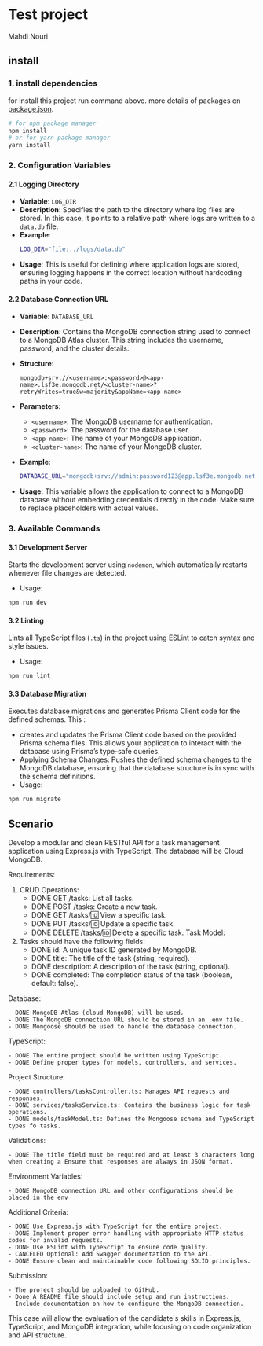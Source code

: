 # Test project
Mahdi Nouri

## install

### **1. install dependencies**

for install this project run command above.
more details of packages on [package.json](./package.json).

```bash
# for npm package manager
npm install
# or for yarn package manager
yarn install
```

### **2. Configuration Variables**

#### **2.1 Logging Directory**
   - **Variable**: `LOG_DIR`
   - **Description**: Specifies the path to the directory where log files are stored. In this case, it points to a relative path where logs are written to a `data.db` file.
   - **Example**:
     ```bash
     LOG_DIR="file:../logs/data.db"
     ```
   - **Usage**: This is useful for defining where application logs are stored, ensuring logging happens in the correct location without hardcoding paths in your code.

#### **2.2 Database Connection URL**
   - **Variable**: `DATABASE_URL`
   - **Description**: Contains the MongoDB connection string used to connect to a MongoDB Atlas cluster. This string includes the username, password, and the cluster details.
   - **Structure**:
     ```
     mongodb+srv://<username>:<password>@<app-name>.lsf3e.mongodb.net/<cluster-name>?retryWrites=true&w=majority&appName=<app-name>
     ```
   - **Parameters**:
     - `<username>`: The MongoDB username for authentication.
     - `<password>`: The password for the database user.
     - `<app-name>`: The name of your MongoDB application.
     - `<cluster-name>`: The name of your MongoDB cluster.
   - **Example**:
     ```bash
     DATABASE_URL="mongodb+srv://admin:password123@app.lsf3e.mongodb.net/cluster01?retryWrites=true&w=majority&appName=myApp"
     ```

   - **Usage**: This variable allows the application to connect to a MongoDB database without embedding credentials directly in the code. Make sure to replace placeholders with actual values.



### **3. Available Commands**

#### **3.1 Development Server**
Starts the development server using `nodemon`, which automatically  restarts whenever file changes are detected.
- Usage:
```bash
npm run dev
```

#### **3.2 Linting**
Lints all TypeScript files (`.ts`) in the project using ESLint to catch syntax and style issues.
- Usage:
```bash
npm run lint
```

#### **3.3 Database Migration**
Executes database migrations and generates Prisma Client code for the defined schemas. This :

- creates and updates the Prisma Client code based on the provided Prisma schema files. This allows your application to interact with the database using Prisma’s type-safe queries.
- Applying Schema Changes: Pushes the defined schema changes to the MongoDB database, ensuring that the database structure is in sync with the schema definitions.
- Usage:
```bash
npm run migrate
```


## Scenario
Develop a modular and clean RESTful API for a task management application using Express.js with TypeScript. The database will be Cloud MongoDB.

Requirements:
1. CRUD Operations:
    - DONE GET /tasks: List all tasks.
    - DONE POST /tasks: Create a new task.
    - DONE GET /tasks/:id: View a specific task.
    - DONE PUT /tasks/:id: Update a specific task.
    - DONE DELETE /tasks/:id: Delete a specific task. Task Model:
2. Tasks should have the following fields:
    - DONE id: A unique task ID generated by MongoDB.
    - DONE title: The title of the task (string, required).
    - DONE description: A description of the task (string, optional).
    - DONE completed: The completion status of the task (boolean, default: false).

Database:

    - DONE MongoDB Atlas (cloud MongoDB) will be used.
    - DONE The MongoDB connection URL should be stored in an .env file.
    - DONE Mongoose should be used to handle the database connection.

TypeScript:

    - DONE The entire project should be written using TypeScript.
    - DONE Define proper types for models, controllers, and services.

Project Structure:

    - DONE controllers/tasksController.ts: Manages API requests and responses.
    - DONE services/tasksService.ts: Contains the business logic for task operations.
    - DONE models/taskModel.ts: Defines the Mongoose schema and TypeScript types fo tasks.

Validations:

    - DONE The title field must be required and at least 3 characters long when creating a Ensure that responses are always in JSON format.

Environment Variables:

    - DONE MongoDB connection URL and other configurations should be placed in the env

Additional Criteria:

    - DONE Use Express.js with TypeScript for the entire project.
    - DONE Implement proper error handling with appropriate HTTP status codes for invalid requests.
    - DONE Use ESLint with TypeScript to ensure code quality.
    - CANCELED Optional: Add Swagger documentation to the API.
    - DONE Ensure clean and maintainable code following SOLID principles.

Submission:

    - The project should be uploaded to GitHub.
    - Done A README file should include setup and run instructions.
    - Include documentation on how to configure the MongoDB connection.
    
This case will allow the evaluation of the candidate's skills in Express.js, TypeScript, and MongoDB integration, while focusing on code organization and API structure.